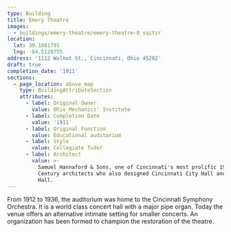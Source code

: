 ```yaml
---
type: Building
title: Emery Theatre
images:
  - buildings/emery-theatre/emery-theatre-0_sqitzr
location:
  lat: 39.1081791
  lng: -84.5128755
address: '1112 Walnut St., Cincinnati, Ohio 45202'
draft: true
completion_date: '1911'
sections:
  - page_location: above_map
    type: BuildingAttributeSection
    attributes:
      - label: Original Owner
        value: Ohio Mechanics' Institute
      - label: Completion Date
        value: '1911'
      - label: Original Function
        value: Educational auditorium
      - label: Style
        value: Collegiate Tudor
      - label: Architect
        value: >-
          Samuel Hannaford & Sons, one of Cincinnati's most prolific 19th
          Century architects who also designed Cincinnati City Hall and Music
          Hall.
---
```


From 1912 to 1936, the auditorium was home to the Cincinnati Symphony Orchestra. It is a world class concert hall with a major pipe organ. Today the venue offers an alternative intimate setting for smaller concerts. An organization has been formed to champion the restoration of the theatre.
